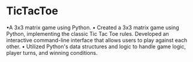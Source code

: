 # TicTacToe
•A 3x3 matrix game using Python.
•	Created a 3x3 matrix game using Python, implementing the classic Tic Tac Toe rules. Developed an interactive command-line interface that allows users to play against each other.
•	Utilized Python's data structures and logic to handle game logic, player turns, and winning conditions.
